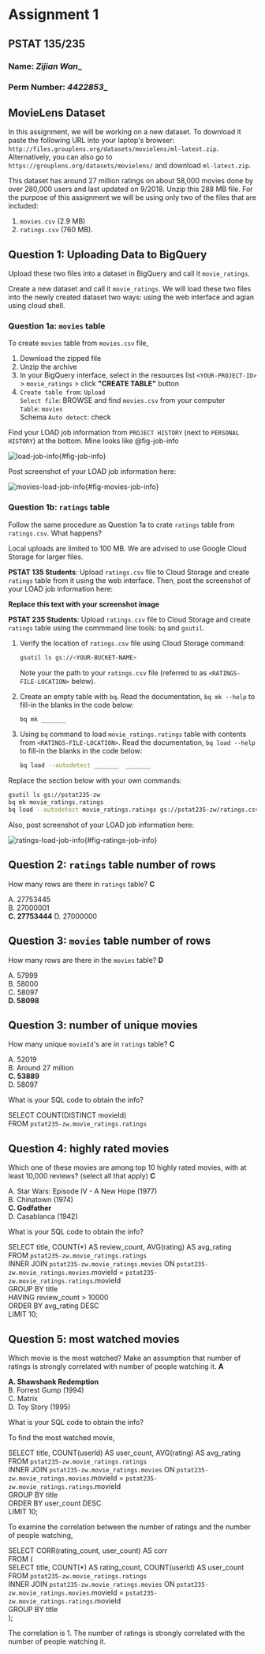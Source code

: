 # Assignment 1
## PSTAT 135/235

### Name: _______Zijian Wan________
### Perm Number: _____4422853______


## MovieLens Dataset

In this assignment, we will be working on a new dataset. To download it paste the following URL into your laptop's browser: `http://files.grouplens.org/datasets/movielens/ml-latest.zip`. Alternatively, you can also go to `https://grouplens.org/datasets/movielens/` and download `ml-latest.zip`.

This dataset has around 27 million ratings on about 58,000 movies done by over 280,000 users and last updated on 9/2018. Unzip this 288 MB file. For the purpose of this assignment we will be using only two of the files that are included: 

1. `movies.csv` (2.9 MB) 
2. `ratings.csv` (760 MB).

## Question 1: Uploading Data to BigQuery

Upload these two files into a dataset in BigQuery and call it `movie_ratings`. 

Create a new dataset and call it `movie_ratings`. We will load these two files into the newly created dataset two ways: using the web interface and agian using cloud shell.

### Question 1a: `movies` table 

To create `movies` table from `movies.csv` file,

1. Download the zipped file
2. Unzip the archive
3. In your BigQuery interface, select in the resources list `<YOUR-PROJECT-ID>` > `movie_ratings` > click **"CREATE TABLE"** button
4. `Create table from`: `Upload`  
    `Select file`: BROWSE and find `movies.csv` from your computer  
    `Table`: `movies`  
    Schema `Auto detect`: check  

Find your LOAD job information from `PROJECT HISTORY` (next to `PERSONAL HISTORY`) at the bottom. Mine looks like @fig-job-info

![load-job-info](images/load-job.png){#fig-job-info}

Post screenshot of your LOAD job information here:

![movies-load-job-info](images/load-job-info.png){#fig-movies-job-info}

### Question 1b: `ratings` table

Follow the same procedure as Question 1a to crate `ratings` table from `ratings.csv`. What happens?

Local uploads are limited to 100 MB. We are advised to use Google Cloud Storage for larger files.

**PSTAT 135 Students**: Upload `ratings.csv` file to Cloud Storage and create `ratings` table from it using the web interface. Then, post the screenshot of your LOAD job information here:

**Replace this text with your screenshot image**

**PSTAT 235 Students**: Upload `ratings.csv` file to Cloud Storage and create `ratings` table using the commmand line tools: `bq` and `gsutil`.

1. Verify the location of `ratings.csv` file using Cloud Storage command:  

    ```bash
    gsutil ls gs://<YOUR-BUCKET-NAME>
    ```
    Note your the path to your `ratings.csv` file (referred to as `<RATINGS-FILE-LOCATION>` below).
2. Create an empty table with `bq`. Read the documentation, `bq mk --help` to fill-in the blanks in the code below:

    ```bash
    bq mk _______
    ```
3. Using `bq` command to load `movie_ratings.ratings` table with contents from  `<RATINGS-FILE-LOCATION>`. Read the documentation, `bq load --help` to fill-in the blanks in the code below:

    ```bash
    bq load --autodetect _______  _______
    ```

Replace the section below with your own commands:
```bash
gsutil ls gs://pstat235-zw
bq mk movie_ratings.ratings
bq load --autodetect movie_ratings.ratings gs://pstat235-zw/ratings.csv
```

Also, post screenshot of your LOAD job information here:

![ratings-load-job-info](images/ratings-load-job-info.png){#fig-ratings-job-info}


## Question 2: `ratings` table number of rows

How many rows are there in `ratings` table? **C**

A. 27753445  
B. 27000001  
**C. 27753444**
D. 27000000  

## Question 3: `movies` table number of rows

How many rows are there in the `movies` table? **D**

A. 57999  
B. 58000  
C. 58097  
**D. 58098**  

## Question 3: number of unique movies

How many unique `movieId`'s are in `ratings` table? **C**

A. 52019  
B. Around 27 million  
**C. 53889**  
D. 58097  

What is your SQL code to obtain the info?

SELECT COUNT(DISTINCT movieId)  
FROM `pstat235-zw.movie_ratings.ratings`

## Question 4: highly rated movies

Which one of these movies are among top 10 highly rated movies, with at least
10,000 reviews? (select all that apply)  **C**

A. Star Wars: Episode IV - A New Hope (1977)  
B. Chinatown (1974)  
**C. Godfather**  
D. Casablanca (1942)  

What is your SQL code to obtain the info?

SELECT title, COUNT(*) AS review_count, AVG(rating) AS avg_rating  
FROM `pstat235-zw.movie_ratings.ratings`  
INNER JOIN `pstat235-zw.movie_ratings.movies` ON `pstat235-zw.movie_ratings.movies`.movieId = `pstat235-zw.movie_ratings.ratings`.movieId  
GROUP BY title  
HAVING review_count > 10000  
ORDER BY avg_rating DESC  
LIMIT 10;

## Question 5: most watched movies

Which movie is the most watched? Make an assumption that number of ratings is
strongly correlated with number of people watching it. **A**

**A. Shawshank Redemption**  
B. Forrest Gump (1994)  
C. Matrix  
D. Toy Story (1995)  

What is your SQL code to obtain the info?

To find the most watched movie,

SELECT title, COUNT(userId) AS user_count, AVG(rating) AS avg_rating  
FROM `pstat235-zw.movie_ratings.ratings`  
INNER JOIN `pstat235-zw.movie_ratings.movies` ON `pstat235-zw.movie_ratings.movies`.movieId = `pstat235-zw.movie_ratings.ratings`.movieId  
GROUP BY title  
ORDER BY user_count DESC  
LIMIT 10;

To examine the correlation between the number of ratings and the number of people watching,

SELECT CORR(rating_count, user_count) AS corr  
FROM (  
  SELECT title, COUNT(*) AS rating_count, COUNT(userId) AS user_count  
  FROM `pstat235-zw.movie_ratings.ratings`  
  INNER JOIN `pstat235-zw.movie_ratings.movies` ON `pstat235-zw.movie_ratings.movies`.movieId = `pstat235-zw.movie_ratings.ratings`.movieId  
  GROUP BY title  
);

The correlation is 1. The number of ratings is strongly correlated with the number of people watching it.